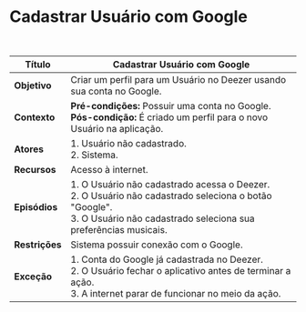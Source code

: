 # Cadastrar Usuário com Google

<br />

|Título|Cadastrar Usuário com Google|
|----------|------------- |
|**Objetivo**|Criar um perfil para um Usuário no Deezer usando sua conta no Google.|
|**Contexto**|**Pré-condições:** Possuir uma conta no Google.<br />**Pós-condição:** É criado um perfil para o novo Usuário na aplicação.|
|**Atores**|1. Usuário não cadastrado. <br /> 2. Sistema.|
|**Recursos**|Acesso à internet.|
|**Episódios**|1. O Usuário não cadastrado acessa o Deezer.<br />2. O Usuário não cadastrado seleciona o botão "Google".<br />3. O Usuário não cadastrado seleciona sua preferências musicais.|
|**Restrições**|Sistema possuir conexão com o Google.|
|**Exceção**|1. Conta do Google já cadastrada no Deezer. <br /> 2. O Usuário fechar o aplicativo antes de terminar a ação.<br />3. A internet parar de funcionar no meio da ação.|